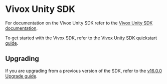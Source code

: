 # Vivox Unity SDK
For documentation on the Vivox Unity SDK refer to the [Vivox Unity SDK documentation](https://docs.unity.com/ugs/en-us/manual/vivox-unity/manual/Unity/Unity).

To get started with the Vivox SDK, refer to the [Vivox Unity SDK quickstart guide](https://docs.unity.com/ugs/en-us/manual/vivox-unity/manual/Unity/vivox-unity-first-steps).

## Upgrading
If you are upgrading from a previous version of the SDK, refer to the [v16.0.0 Upgrade guide](https://docs.unity.com/ugs/en-us/manual/vivox-unity/manual/Unity/v16-upgrade-guide).
